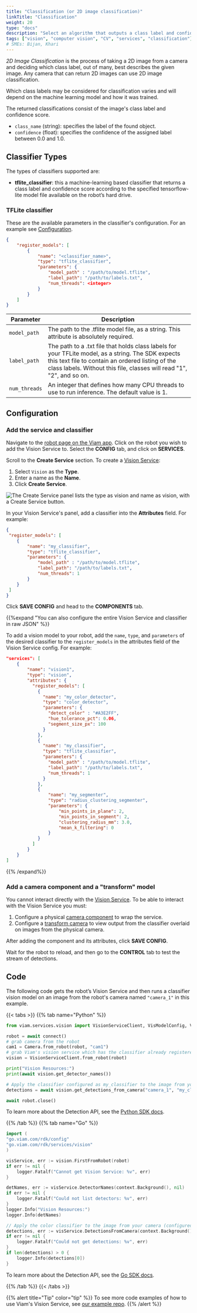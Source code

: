 ```yaml
---
title: "Classification (or 2D image classification)"
linkTitle: "Classification"
weight: 20
type: "docs"
description: "Select an algorithm that outputs a class label and confidence score associated with a 2D image."
tags: ["vision", "computer vision", "CV", "services", "classification"]
# SMEs: Bijan, Khari
---
```


_2D Image Classification_ is the process of taking a 2D image from a camera and deciding which class label, out of many, best describes the given image.
Any camera that can return 2D images can use 2D image classification.

Which class labels may be considered for classification varies and will depend on the machine learning model and how it was trained.

The returned classifications consist of the image's class label and confidence score.

* `class_name` (string): specifies the label of the found object.
* `confidence` (float): specifies the confidence of the assigned label between 0.0 and 1.0.

## Classifier Types

The types of classifiers supported are:

* **tflite_classifier**: this a machine-learning based classifier that returns a class label and confidence score according to the specified tensorflow-lite model file available on the robot’s hard drive.

### TFLite classifier

These are the available parameters in the classifier's configuration. For an example see [Configuration](#configuration).

``` json {class="line-numbers linkable-line-numbers"}
{
    "register_models": [
        {
            "name": "<classifier_name>",
            "type": "tflite_classifier",
            "parameters": {
                "model_path" : "/path/to/model.tflite",
                "label_path": "/path/to/labels.txt",
                "num_threads": <integer>
            }
        }
    ]
}
```

| Parameter | Description |
| --------- | ----------- |
| `model_path` | The path to the .tflite model file, as a string. This attribute is absolutely required. |
| `label_path` | The path to a .txt file that holds class labels for your TFLite model, as a string. The SDK expects this text file to contain an ordered listing of the class labels. Without this file, classes will read "1", "2", and so on. |
| `num_threads` | An integer that defines how many CPU threads to use to run inference. The default value is 1. |

## Configuration

### Add the service and classifier

Navigate to the [robot page on the Viam app](https://app.viam.com/robots).
Click on the robot you wish to add the Vision Service to.
Select the **CONFIG** tab, and click on **SERVICES**.

Scroll to the **Create Service** section.
To create a [Vision Service](/services/vision/):

1. Select `Vision` as the **Type**.
2. Enter a name as the **Name**.
3. Click **Create Service**.

<img src="../../../tutorials/img/try-viam-color-detection/create-service.png" alt="The Create Service panel lists the type as vision and name as vision, with a Create Service button.">

In your Vision Service's panel, add a classifier into the **Attributes** field.
For example:

```json {class="line-numbers linkable-line-numbers"}
{
 "register_models": [
    {
        "name": "my_classifier",
        "type": "tflite_classifier",
        "parameters": {
            "model_path" : "/path/to/model.tflite",
            "label_path": "/path/to/labels.txt",
            "num_threads": 1
        }
    }
 ]
}
```

Click **SAVE CONFIG** and head to the **COMPONENTS** tab.

{{%expand "You can also configure the entire Vision Service and classifier in raw JSON" %}}

To add a vision model to your robot, add the `name`, `type`, and `parameters` of the desired classifier to the `register_models` in the attributes field of the Vision Service config.
For example:

``` json {class="line-numbers linkable-line-numbers"}
"services": [
    {
        "name": "vision1",
        "type": "vision",
        "attributes": {
          "register_models": [
            {
              "name": "my_color_detector",
              "type": "color_detector",
              "parameters": {
                "detect_color" : "#A3E2FF",
                "hue_tolerance_pct": 0.06,
                "segment_size_px": 100
              }
            },
            {
              "name": "my_classifier",
              "type": "tflite_classifier",
              "parameters": {
                "model_path" : "/path/to/model.tflite",
                "label_path": "/path/to/labels.txt",
                "num_threads": 1
              }
            },
            {
                "name": "my_segmenter",
                "type": "radius_clustering_segmenter",
                "parameters": {
                    "min_points_in_plane": 2,
                    "min_points_in_segment": 2,
                    "clustering_radius_mm": 3.0,
                    "mean_k_filtering": 0
                }
            }
          ]
        }
    }
]
```

{{% /expand%}}

### Add a camera component and a "transform" model

You cannot interact directly with the [Vision Service](/services/vision/).
To be able to interact with the Vision Service you must:

1. Configure a physical [camera component](../../../components/camera) to wrap the service.
2. Configure a [transform camera](../../../components/camera/transform) to view output from the classifier overlaid on images from the physical camera.

After adding the component and its attributes, click **SAVE CONFIG**.

Wait for the robot to reload, and then go to the **CONTROL** tab to test the stream of detections.

## Code

The following code gets the robot’s Vision Service and then runs a classifier vision model on an image from the robot's camera named `"camera_1"` in this example.

{{< tabs >}}
{{% tab name="Python" %}}

```python {class="line-numbers linkable-line-numbers"}
from viam.services.vision import VisionServiceClient, VisModelConfig, VisModelType

robot = await connect()
# grab camera from the robot
cam1 = Camera.from_robot(robot, "cam1")
# grab Viam's vision service which has the classifier already registered
vision = VisionServiceClient.from_robot(robot)

print("Vision Resources:")
print(await vision.get_detector_names())

# Apply the classifier configured as my_classifier to the image from your camera configured as "camera_1"
detections = await vision.get_detections_from_camera("camera_1", "my_classifier")

await robot.close()
```

To learn more about the Detection API, see the [Python SDK docs](https://python.viam.dev/autoapi/viam/services/vision/index.html).

{{% /tab %}}
{{% tab name="Go" %}}

```go {class="line-numbers linkable-line-numbers"}
import (
"go.viam.com/rdk/config"
"go.viam.com/rdk/services/vision"
)

visService, err := vision.FirstFromRobot(robot)
if err != nil {
    logger.Fatalf("Cannot get Vision Service: %v", err)
}

detNames, err := visService.DetectorNames(context.Background(), nil)
if err != nil {
    logger.Fatalf("Could not list detectors: %v", err)
}
logger.Info("Vision Resources:")
logger.Info(detNames)

// Apply the color classifier to the image from your camera (configured as "camera_1")
detections, err := visService.DetectionsFromCamera(context.Background(), "camera_1", "my_classifier", nil)
if err != nil {
    logger.Fatalf("Could not get detections: %v", err)
}
if len(detections) > 0 {
    logger.Info(detections[0])
}
```

To learn more about the Detection API, see the [Go SDK docs](https://pkg.go.dev/go.viam.com/rdk/vision).

{{% /tab %}}
{{< /tabs >}}

{{% alert title="Tip" color="tip" %}}
To see more code examples of how to use Viam's Vision Service, see [our example repo](https://github.com/viamrobotics/vision-service-examples).
{{% /alert %}}
